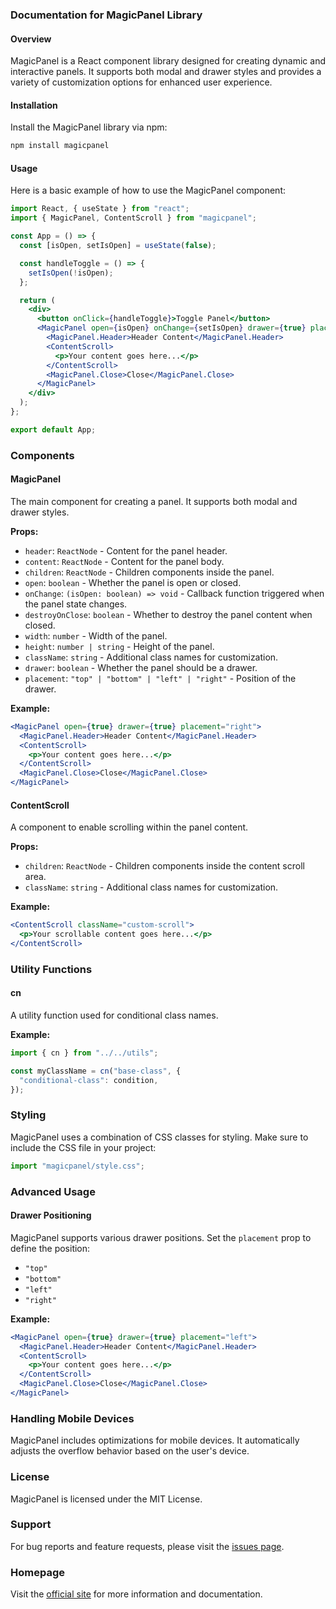 ### Documentation for MagicPanel Library

#### Overview

MagicPanel is a React component library designed for creating dynamic and interactive panels. It supports both modal and drawer styles and provides a variety of customization options for enhanced user experience.

#### Installation

Install the MagicPanel library via npm:

```bash
npm install magicpanel
```

#### Usage

Here is a basic example of how to use the MagicPanel component:

```jsx
import React, { useState } from "react";
import { MagicPanel, ContentScroll } from "magicpanel";

const App = () => {
  const [isOpen, setIsOpen] = useState(false);

  const handleToggle = () => {
    setIsOpen(!isOpen);
  };

  return (
    <div>
      <button onClick={handleToggle}>Toggle Panel</button>
      <MagicPanel open={isOpen} onChange={setIsOpen} drawer={true} placement="right">
        <MagicPanel.Header>Header Content</MagicPanel.Header>
        <ContentScroll>
          <p>Your content goes here...</p>
        </ContentScroll>
        <MagicPanel.Close>Close</MagicPanel.Close>
      </MagicPanel>
    </div>
  );
};

export default App;
```

### Components

#### MagicPanel

The main component for creating a panel. It supports both modal and drawer styles.

**Props:**

- `header`: `ReactNode` - Content for the panel header.
- `content`: `ReactNode` - Content for the panel body.
- `children`: `ReactNode` - Children components inside the panel.
- `open`: `boolean` - Whether the panel is open or closed.
- `onChange`: `(isOpen: boolean) => void` - Callback function triggered when the panel state changes.
- `destroyOnClose`: `boolean` - Whether to destroy the panel content when closed.
- `width`: `number` - Width of the panel.
- `height`: `number | string` - Height of the panel.
- `className`: `string` - Additional class names for customization.
- `drawer`: `boolean` - Whether the panel should be a drawer.
- `placement`: `"top" | "bottom" | "left" | "right"` - Position of the drawer.

**Example:**

```jsx
<MagicPanel open={true} drawer={true} placement="right">
  <MagicPanel.Header>Header Content</MagicPanel.Header>
  <ContentScroll>
    <p>Your content goes here...</p>
  </ContentScroll>
  <MagicPanel.Close>Close</MagicPanel.Close>
</MagicPanel>
```

#### ContentScroll

A component to enable scrolling within the panel content.

**Props:**

- `children`: `ReactNode` - Children components inside the content scroll area.
- `className`: `string` - Additional class names for customization.

**Example:**

```jsx
<ContentScroll className="custom-scroll">
  <p>Your scrollable content goes here...</p>
</ContentScroll>
```

### Utility Functions

#### cn

A utility function used for conditional class names.

**Example:**

```jsx
import { cn } from "../../utils";

const myClassName = cn("base-class", {
  "conditional-class": condition,
});
```

### Styling

MagicPanel uses a combination of CSS classes for styling. Make sure to include the CSS file in your project:

```jsx
import "magicpanel/style.css";
```

### Advanced Usage

#### Drawer Positioning

MagicPanel supports various drawer positions. Set the `placement` prop to define the position:

- `"top"`
- `"bottom"`
- `"left"`
- `"right"`

**Example:**

```jsx
<MagicPanel open={true} drawer={true} placement="left">
  <MagicPanel.Header>Header Content</MagicPanel.Header>
  <ContentScroll>
    <p>Your content goes here...</p>
  </ContentScroll>
  <MagicPanel.Close>Close</MagicPanel.Close>
</MagicPanel>
```

### Handling Mobile Devices

MagicPanel includes optimizations for mobile devices. It automatically adjusts the overflow behavior based on the user's device.

### License

MagicPanel is licensed under the MIT License.

### Support

For bug reports and feature requests, please visit the [issues page](https://github.com/your-username/magicpanel/issues).

### Homepage

Visit the [official site](https://www.magicpanel.com) for more information and documentation.